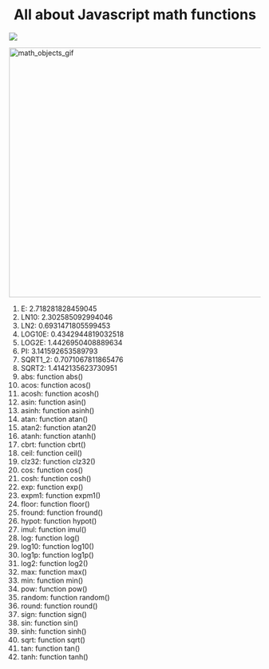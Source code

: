 # <center> All about Javascript math functions </center>

<img src="https://cdn.educba.com/academy/wp-content/uploads/2019/06/JavaScript-Math-Functions.jpg" > 


<img src="https://www.c-sharpcorner.com/UploadFile/79037b/math-objects-in-javascript/Images/image1.gif" alt="math_objects_gif" 
    width="1000" height="500">


  1. E: 2.718281828459045
  2. LN10: 2.302585092994046
  3. LN2: 0.6931471805599453
  4. LOG10E: 0.4342944819032518 
  5. LOG2E: 1.4426950408889634
  6. PI: 3.141592653589793
  7. SQRT1_2: 0.7071067811865476
  8. SQRT2: 1.4142135623730951
  9. abs: function abs()
  10. acos: function acos()
  11. acosh: function acosh()
  12. asin: function asin()
  13. asinh: function asinh()
  14. atan: function atan()
  15. atan2: function atan2()
  16. atanh: function atanh()
  17. cbrt: function cbrt()
  18. ceil: function ceil()
  19. clz32: function clz32() 
  20. cos: function cos()
  21. cosh: function cosh()
  22. exp: function exp()
  23. expm1: function expm1()
  24. floor: function floor()
  25. fround: function fround()
  26. hypot: function hypot()
  27. imul: function imul()
  28. log: function log()
  29. log10: function log10()
  30. log1p: function log1p()
  31. log2: function log2()
  32. max: function max()
  33. min: function min()
  34. pow: function pow()
  35. random: function random()
  36. round: function round()
  37. sign: function sign()
  38. sin: function sin()
  39. sinh: function sinh()
  40. sqrt: function sqrt()
  41. tan: function tan()
  42. tanh: function tanh()

   
    
